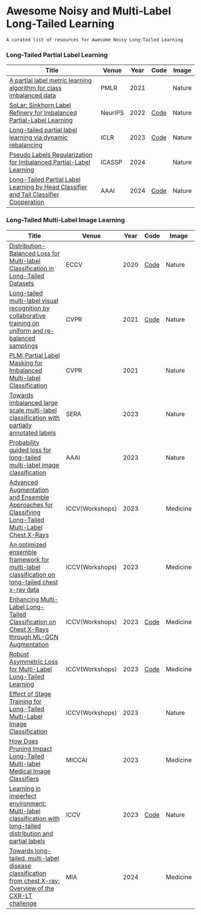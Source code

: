 # Awesome Noisy and Multi-Label Long-Tailed Learning
    A curated list of resources for Awesome Noisy Long-Tailed Learning
### Long-Tailed Partial Label Learning
|  Title   | Venue  | Year| Code|Image|
|  ----  | ----  |----  |----  |----|
|[A partial label metric learning algorithm for class imbalanced data](https://proceedings.mlr.press/v157/liu21f/liu21f.pdf)|PMLR|2021||Nature|
|[SoLar: Sinkhorn Label Refinery for Imbalanced Partial-Label Learning](https://papers.nips.cc/paper_files/paper/2022/file/357a0a771bf65ee07926d6af41b75030-Paper-Conference.pdf)  | NeurIPS | 2022| [Code](https://github.com/hbzju/SoLar)|Nature|
|[Long-tailed partial label learning via dynamic rebalancing](https://arxiv.org/pdf/2302.05080)  | ICLR |2023|[Code](https://github.com/MediaBrain-SJTU/RECORDS-LTPLL)|Nature|
|[Pseudo Labels Regularization for Imbalanced Partial-Label Learning](https://arxiv.org/pdf/2303.03946)|ICASSP|2024||Nature|
|[Long-Tailed Partial Label Learning by Head Classifier and Tail Classifier Cooperation](https://palm.seu.edu.cn/zhangml/files/AAAI'24c.pdf) |AAAI |2024|[Code](https://github.com/hbzju/SoLar)|Nature|
### Long-Tailed Multi-Label Image Learning
|  Title   | Venue  | Year| Code|Image|
|  ----  | ----  |----  |---- |----|
|[Distribution-Balanced Loss for Multi-label Classification in Long-Tailed Datasets](https://arxiv.org/pdf/2007.09654)|ECCV|2020|[Code](https://github.com/wutong16/DistributionBalancedLoss)|Nature|
|[Long-tailed multi-label visual recognition by collaborative training on uniform and re-balanced samplings](https://palm.seu.edu.cn/zhangml/files/AAAI'24c.pdf) |CVPR|2021|[Code](https://github.com/bargul/guo2021)|Nature|
|[PLM: Partial Label Masking for Imbalanced Multi-label Classification](https://openaccess.thecvf.com/content/CVPR2021W/LLID/papers/Duarte_PLM_Partial_Label_Masking_for_Imbalanced_Multi-Label_Classification_CVPRW_2021_paper.pdf)|CVPR|2021||Nature|
|[Towards imbalanced large scale multi-label classification with partially annotated labels](https://arxiv.org/pdf/2308.00166)|SERA|2023||Nature|
|[Probability guided loss for long-tailed multi-label image classification](https://ojs.aaai.org/index.php/AAAI/article/download/25244/25016)  | AAAI | 2023||Nature|
|[Advanced Augmentation and Ensemble Approaches for Classifying Long-Tailed Multi-Label Chest X-Rays](https://openaccess.thecvf.com/content/ICCV2023W/CVAMD/papers/Nguyen-Mau_Advanced_Augmentation_and_Ensemble_Approaches_for_Classifying_Long-Tailed_Multi-Label_Chest_ICCVW_2023_paper.pdf)| ICCV(Workshops) |2023||Medicine|
|[An optimized ensemble framework for multi-label classification on long-tailed chest x-ray data](https://openaccess.thecvf.com/content/ICCV2023W/CVAMD/papers/Jeong_An_Optimized_Ensemble_Framework_for_Multi-Label_Classification_on_Long-Tailed_Chest_ICCVW_2023_paper.pdf)|ICCV(Workshops)|2023||Medicine|
|[Enhancing Multi-Label Long-Tailed Classification on Chest X-Rays through ML-GCN Augmentation](https://openaccess.thecvf.com/content/ICCV2023W/CVAMD/papers/Seo_Enhancing_Multi-Label_Long-Tailed_Classification_on_Chest_X-Rays_Through_ML-GCN_Augmentation_ICCVW_2023_paper.pdf)|ICCV(Workshops)|2023|[Code](https://github.com/lisaseo9704/2023_ICCVW_CVAMD_NCIA500)|Medicine|
|[Robust Asymmetric Loss for Multi-Label Long-Tailed Learning](https://openaccess.thecvf.com/content/ICCV2023W/CVAMD/papers/Park_Robust_Asymmetric_Loss_for_Multi-Label_Long-Tailed_Learning_ICCVW_2023_paper.pdf)|ICCV(Workshops)|2023|[Code](https://github.com/kalelpark/RAL)|Medicine|
|[Effect of Stage Training for Long-Tailed Multi-Label Image Classification](https://openaccess.thecvf.com/content/ICCV2023W/CVAMD/papers/Yamagishi_Effect_of_Stage_Training_for_Long-Tailed_Multi-Label_Image_Classification_ICCVW_2023_paper.pdf)|ICCV(Workshops)|2023||Nature|
|[How Does Pruning Impact Long-Tailed Multi-label Medical Image Classifiers](https://link.springer.com/chapter/10.1007/978-3-031-43904-9_64)|MICCAI|2023||Medicine|
|[Learning in imperfect environment: Multi-label classification with long-tailed distribution and partial labels](https://openaccess.thecvf.com/content/ICCV2023/papers/Zhang_Learning_in_Imperfect_Environment_Multi-Label_Classification_with_Long-Tailed_Distribution_and_ICCV_2023_paper.pdf)|ICCV|2023|[Code](https://https://github.com/wannature/COMIC)|Nature|
|[Towards long-tailed, multi-label disease classification from chest X-ray: Overview of the CXR-LT challenge](https://www.sciencedirect.com/science/article/pii/S136184152400149X)|MIA|2024||Medicine|


